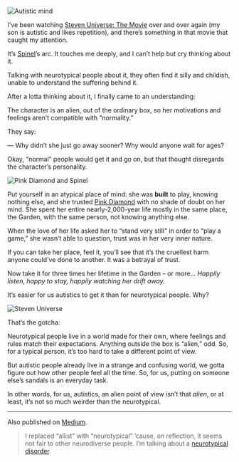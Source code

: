 ![Autistic mind](//cacilhas.info/img/autistic.png)

I’ve been watching [Steven Universe: The Movie](https://steven-universe.fandom.com/wiki/Steven_Universe:_The_Movie) over and over again (my son is autistic and likes repetition), and there’s something in that movie that caught my attention.

It’s [Spinel](https://steven-universe.fandom.com/wiki/Spinel)’s arc. It touches me deeply, and I can’t help but cry thinking about it.

Talking with neurotypical people about it, they often find it silly and childish, unable to understand the suffering behind it.

After a lotta thinking about it, I finally came to an understanding:

The character is an alien, out of the ordinary box, so her motivations and feelings aren’t compatible with “normality.”

They say:

— Why didn’t she just go away sooner? Why would anyone wait for ages?

Okay, “normal” people would get it and go on, but that thought disregards the character’s personality.

![Pink Diamond and Spinel](//cacilhas.info/img/steven-universe/pink-diamond-spinel.jpg)

Put yourself in an atypical place of mind: she was **built** to play, knowing nothing else, and she trusted [Pink Diamond](https://steven-universe.fandom.com/wiki/Pink_Diamond) with no shade of doubt on her mind. She spent her entire nearly-2,000-year life mostly in the same place, the Garden, with the same person, not knowing anything else.

When the love of her life asked her to “stand very still” in order to “play a game,” she wasn’t able to question, trust was in her very inner nature.

If you can take her place, feel it, you’ll see that it’s the cruellest harm anyone could’ve done to another. It was a betrayal of trust.

Now take it for three times her lifetime in the Garden – or more… _Happily listen, happy to stay, happily watching her drift away._

It’s easier for us autistics to get it than for neurotypical people. Why?

![Steven Universe](//cacilhas.info/img/steven-universe/fly.jpg)

That’s the gotcha:

Neurotypical people live in a world made for their own, where feelings and rules match their expectations. Anything outside the box is “alien,” odd. So, for a typical person, it’s too hard to take a different point of view.

But autistic people already live in a strange and confusing world, we gotta figure out how other people feel all the time. So, for us, putting on someone else’s sandals is an everyday task.

In other words, for us, autistics, an alien point of view isn’t that _alien_, or at least, it’s not so much weirder than the neurotypical.

* * *

Also published on [Medium](https://cacilhas.medium.com/how-a-steven-universe-character-has-been-teaching-me-about-autistic-empathy-bf2da980834a).

> I replaced “allist” with “neurotypical” ’cause, on reflection, it seems not fair to other neurodiverse people. I’m talking about a [neurotypical disorder](https://www.thestonkingsteps.com/thoughts-on-autism/neurotypical-syndrome-a-live-long-disorder/).